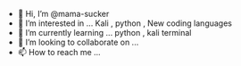 - 👋 Hi, I’m @mama-sucker
- 👀 I’m interested in ... Kali , python , New coding languages
- 🌱 I’m currently learning ... python , kali terminal
- 💞️ I’m looking to collaborate on ...
- 📫 How to reach me ... 

<!---
mama-sucker/mama-sucker is a ✨ special ✨ repository because its `README.md` (this file) appears on your GitHub profile.
You can click the Preview link to take a look at your changes.
--->
